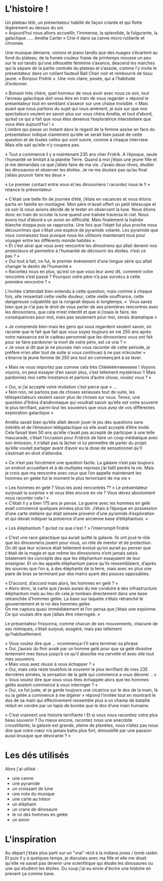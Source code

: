 # L'histoire !

Un plateau télé, un présentateur habillé de façon criarde et qui flotte légèrement au dessus du sol.   
« Aujourd’hui nous allons accueillir, l’immense, la splendide, la fulgurante, la galactique ….. Amélia Carter » Crie-il dans sa canne micro rutilante et chromée. 

Une musique démarre, violons et piano tandis que des nuages s’écartent au fond du plateau, de la fumée couleur fraise de printemps mousse un peu sur le sol tandis qu’une silhouette féminine s’avance, descend les marches qui la sépare de la partie centrale du plateau et s’assoie, comme l’y invite le présentateur dans un rutilant fauteuil Ball Chair noir et rembourré de tissu jaune.
« Bonjour Fridrik ». Une voix claire, posée, qui a l’habitude d’ordonner.   

« Bonsoir très chère, quel honneur de vous avoir avec nous ce soir, tout l’anneau galactique doit vous être en train de vous regarder » répond le présentateur tout en semblant s’asseoir sur une chaise invisible. 
« Mais avant que nous parlions du sujet qui vous amènent,  je suis sur que nos spectateurs veulent en savoir plus sur vous chère Amélia, et tout d’abord, qu’est ce qui a fait que vous êtes devenus l’exploratrice interstellaire que vous êtes aujourd’hui ! »  
L’ombre qui passe un instant dans le regard de la femme assise en face du présentateur indique clairement qu’elle se serait bien passé de cette question et de toutes celles qui vont suivre, comme à chaque interview. Mais elle sait qu’elle n’y coupera pas.   

« Tout a commencé il y a maintenant 235 ans cher Fridrik. A l’époque, seule l’humanité se limitait à la planète Terre. Quand à moi j’étais une jeune fille et je me demandais ce que j’allais faire de ma vie. J’avais deux rêves, étudier les dinosaures et observer les étoiles. Je ne me doutais pas qu’au final j’allais pouvoir faire les deux »  

« Le premier contact entre vous et les dinosoriens ! racontez nous le !! » relance le présentateur.     

« C’était une belle fin de journée d’été, j’étais en vacances et nous étions partis en famille en montagne. Mon père m’avait offert un petit télescope et ce soir là nous avions décidé de le tester en observant la lune. Nous étions donc en train de scruter la lune quand une traînée traversa le ciel. Nous avons tout d’abord a un avion en difficulté. Mais finalement la traînée blanche stoppa puis se rapprocha. Une fois que l’objet fut plus proche nous découvrîmes que c’était une espèce de pyramide volante. Les pyramide que vous connaissez tous puisque nous les utilisons maintenant tous pour voyager entre les différents monde habités ».   
« Et c’est ainsi que vous avez rencontré les dinosiriens qui allait devenir nos protecteurs et permettre à l’humanité de découvrir les étoiles. n’est ce pas ? »  
« Oui tout à fait, ce fut, le premier événement d’une longue série qui allait changer le destin de l’humanité »  
« Racontez nous en plus, qu’est ce que vous leur avez dit, comment votre rencontre s’est passé ? Pourquoi votre père n’a pas survécu à cette première rencontre ? »  

L’invitée s’attendait bien entendu à cette question, mais comme à chaque fois, elle ressentait cette vieille douleur, cette vieille souffrance, cette dangereuse culpabilité qui la rongeait depuis si longtemps. 
«  Vous savez bien que je n’ai pas le droit de vous parler de ses premières rencontres avec les dinosoriens, que cela m’est interdit et que si j’osais le faire, les conséquences pour moi, mais pas seulement pour moi, serais dramatique »  

« Je comprends bien mais les gens qui vous regardent veulent savoir, on raconte que le fait que fait que vous soyez toujours en vie 250 ans après votre naissance est le cadeau personnel que les dinosoriens vous ont fait pour se faire pardonner la mort de votre père, est ce vrai ? »  
« Je vous ai dit que je ne pouvais rien vous raconter de cette période, je préfère m’en aller tout de suite si vous continuez à ne pas m’écouter » s’énerve la jeune femme de 250 ans tout en commençant à se lever.
   
« Mais ne vous importez pas comme cela très Chèèèèèrreeeeeee ! Voyons voyons, on peut essayer d’en savoir plus, c’est tellement mystérieux !! Mais pardonnez moi cette insistance et parlons d’autre chose, voulez vous ? »
  
« Oui, si j’ai accepté votre invitation c’est parce que » …  
« Non non, ne parlons pas de choses sérieuses tout de suite, les téléspectateurs veulent savoir plus de choses sur vous. Tenez, une question d’Ilréna d’andromaque qui voudrait savoir qu’elle est votre souvenir le plus terrifiant, parmi tout les souvenirs que vous avez de vos différentes exploration galactique »
  
Amélia savait bien qu’elle allait devoir jouer le jeu des questions sans intérêts et de l’émission télégalactique où elle avait accepté d’être invité. Cela faisait bien 50 ans qu’elle n’avait pas accepté de participer à une telle mascarade, c’était l’occasion pour Fridrick de faire un coup médiatique avec son émission, il n’allait pas la lâcher ni lui permettre de parler du projet qu’elle voulait partager avant d’avoir eu la dose de sensationnel qu’il s’estimait en droit d’attendre.
   
« Ce n’est pas forcément une question facile. La galaxie n’est pas toujours un endroit accueillant et à de multiples reprises j’ai failli perdre la vie. Mais je crois que ma rencontre avec ceux que l’on appelle maintenant les hommes en gelée fut le moment le plus terrorisant de ma vie »  

« Les hommes en gelé ? Vous les avez rencontrés ?? » Le présentateur surjouait la surprise « et vous êtes encore en vie ? Vous devez absolument nous raconter cela ! »  
« C’était il y a bien 175 ans je pense. La guerre avec les hommes en gelé  avait commencé quelques années plus tôt. J’étais à l’époque en possession d’une carte stellaire qui était sensée provenir d’une pyramide d’exploration et qui devait indiquer la présence d’une ancienne base d’éléphantum. »  

« Les éléphantum ? qu’est ce que c’est ? » l’interrompit Fridrik  

« C’est une race galactique qui aurait quitté la galaxie. Ils ont joué le rôle que les dinosoriens jouent pour nous, un rôle de mentor et de protection. On dit que leur science était tellement évolué qu’on aurait pu penser que c’était de la magie et que même les dinosoriens n’ont jamais saisis totalement les concepts des que les éléphantum essayaient de leur enseigner. Et on les appelle éléphantum parce qu’ils ressemblaient, d’après les sources que l’on a, à des éléphants de la terre, mais avec en plus une paire de bras se terminant par des mains ayant des pouces opposables.   

« D’accord, d’accord mais alors, les hommes en gelé ? »  
« Alors donc, la carte que j’avais aurais du me conduire à des infrastructure éléphantum mais au lieu de cela je tombais directement dans une base retranchée d’hommes gelée. La base sur laquelle s’étais retranché le gouvernement et le roi des hommes gelée.   
On me captura quasi immédiatement et l’on pensa que j’étais une espionne. Ce qui voulais dire que j’allais être interrogée. »  

Le présentateur frissonna, comme chacun de ses mouvements, chacune de ses mimiques, c’était surjoué, exagéré, mais pas tellement qu’habituellement.   

« Vous voulez dire que … »commença-t’il sans terminer sa phrase  
« Oui, j’aurais du finir avalé par un homme gelé pour que sa gelé dissolve lentement mes tissus jusqu’à ce qu’il absorbe ma cervelle et avec elle tout mes souvenirs.    
« Mais vous avez réussi à vous échapper ? »  
« Oui, mais cela reste toutefois le souvenir le plus terrifiant de mes 235 dernières années, la sensation de la gelé qui commence a vous dévorer .. »  
« Vous voulez dire que vous vous êtes échappée alors que les hommes gelés avaient commencé à vous interroger ? »  
« Oui, ce fut juste, et je garde toujours une cicatrice sur le dos de la main, là ou la gelée a commencé à me digérer » répond l’invitée tout en montrant le dos de sa main qui effectivement ressemble plus à un champ de bataille réduit en cendre par un tapis de bombe que le dos d’une main humaine.   

« C’est vraiment une histoire terrifiante ! Et si vous nous racontiez votre plus beau souvenir ? Ou mieux encore, racontez nous une anecdote croustillante, la galaxie est grande, pleine de planètes, vous n’allez pas nous dire que votre cœur n’a jamais battu plus fort, émoustillé par une passion aussi brusque que dévorante ? »  

# Les dés utilisés

Alors j'ai utilisé : 

* une canne
* une pyramide
* un croissant de lune
* une note du musique
* une carte au trésor
* un éléphant
* un crane de dinosaure
* le roi des hommes en gelée
* un avion 

# L'inspiration

Au départ j'étais plus parti sur un "vrai" récit à la indiana jones / tomb raider. Et puis il y a quelques temps, je 
discutais avec ma fille et elle me disait qu'elle ne savait pas devenir une scienfitique qui étudie les dinosaures 
ou une qui étudient les étoiles. Du coup j'ai eu envie d'écrire une histoire en prenant ça comme base. 

